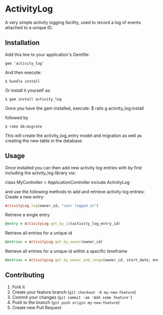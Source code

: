 # ActivityLog

A very simple activity logging facility, used to record a log of events attached to a unique ID.

## Installation

Add this line to your application's Gemfile:

    gem 'activity_log'

And then execute:

    $ bundle install

Or install it yourself as:

    $ gem install activity_log

Once you have the gem installed, execute:
    $ rails g activity_log:install

followed by

    $ rake db:migrate

This will create the activity_log_entry model and migration as well as creating the new table in the database.

## Usage

Once installed you can then add new activity log entries with by first including the actvity_log library via:

class MyController < ApplicationController
  include ActivityLog

and use the following methods to add and retrieve activity log entries:
Create a new entry:
```ruby
ActivityLog.log(owner_id, "user logged in")
```

Retrieve a single entry
```ruby
@entry = ActivityLog.get_by_id(activity_log_entry_id)
```

Retrieve all entries for a unique id
```ruby
@entries = ActivityLog.get_by_owner(owner_id)
```

Retrieve all entries for a unique id within a specific timeframe
```ruby
@entries = ActivityLog.get_by_owner_and_range(owner_id, start_date, end_date)
```

## Contributing

1. Fork it
2. Create your feature branch (`git checkout -b my-new-feature`)
3. Commit your changes (`git commit -am 'Add some feature'`)
4. Push to the branch (`git push origin my-new-feature`)
5. Create new Pull Request
